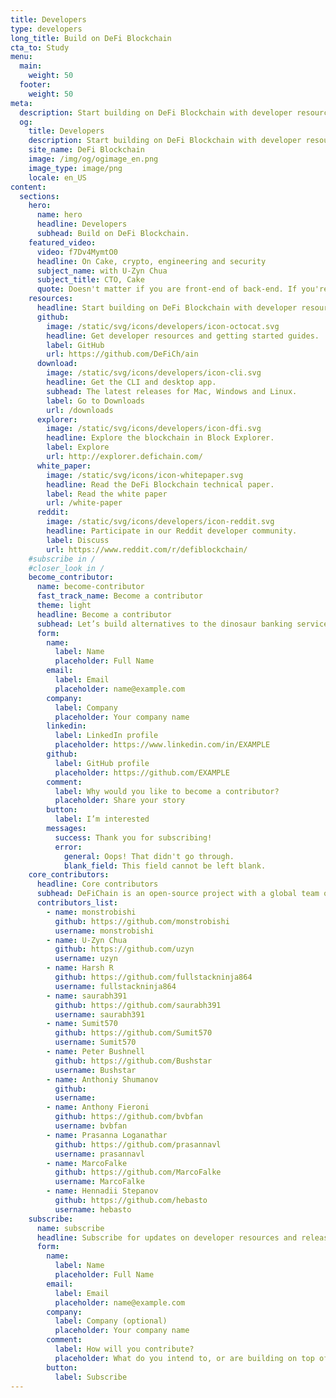 ```yaml
---
title: Developers
type: developers
long_title: Build on DeFi Blockchain
cta_to: Study
menu:
  main:
    weight: 50
  footer:
    weight: 50
meta:
  description: Start building on DeFi Blockchain with developer resources and code.
  og:
    title: Developers
    description: Start building on DeFi Blockchain with developer resources and code.
    site_name: DeFi Blockchain
    image: /img/og/ogimage_en.png
    image_type: image/png
    locale: en_US
content:
  sections:
    hero:
      name: hero
      headline: Developers
      subhead: Build on DeFi Blockchain.
    featured_video:
      video: f7Dv4MymtO0
      headline: On Cake, crypto, engineering and security
      subject_name: with U-Zyn Chua
      subject_title: CTO, Cake
      quote: Doesn't matter if you are front-end of back-end. If you're a JavaScript developer, and a good one, drop me a note, and we can talk.
    resources:
      headline: Start building on DeFi Blockchain with developer resources and code.
      github:
        image: /static/svg/icons/developers/icon-octocat.svg
        headline: Get developer resources and getting started guides.
        label: GitHub
        url: https://github.com/DeFiCh/ain
      download:
        image: /static/svg/icons/developers/icon-cli.svg
        headline: Get the CLI and desktop app.
        subhead: The latest releases for Mac, Windows and Linux.
        label: Go to Downloads
        url: /downloads
      explorer:
        image: /static/svg/icons/developers/icon-dfi.svg
        headline: Explore the blockchain in Block Explorer.
        label: Explore
        url: http://explorer.defichain.com/
      white_paper:
        image: /static/svg/icons/icon-whitepaper.svg
        headline: Read the DeFi Blockchain technical paper.
        label: Read the white paper
        url: /white-paper
      reddit:
        image: /static/svg/icons/developers/icon-reddit.svg
        headline: Participate in our Reddit developer community.
        label: Discuss
        url: https://www.reddit.com/r/defiblockchain/
    #subscribe in /
    #closer_look in /
    become_contributor:
      name: become-contributor
      fast_track_name: Become a contributor
      theme: light
      headline: Become a contributor
      subhead: Let’s build alternatives to the dinosaur banking services together!
      form:
        name:
          label: Name
          placeholder: Full Name
        email:
          label: Email
          placeholder: name@example.com
        company:
          label: Company
          placeholder: Your company name
        linkedin:
          label: LinkedIn profile
          placeholder: https://www.linkedin.com/in/EXAMPLE
        github:
          label: GitHub profile
          placeholder: https://github.com/EXAMPLE
        comment:
          label: Why would you like to become a contributor?
          placeholder: Share your story
        button:
          label: I’m interested
        messages:
          success: Thank you for subscribing!
          error: 
            general: Oops! That didn't go through.
            blank_field: This field cannot be left blank.
    core_contributors:
      headline: Core contributors
      subhead: DeFiChain is an open-source project with a global team of core contributors, supported by a community of developers. The full list of projects and contributors can be found on [GitHub](https://github.com/DeFiCh).
      contributors_list:
        - name: monstrobishi
          github: https://github.com/monstrobishi
          username: monstrobishi
        - name: U-Zyn Chua
          github: https://github.com/uzyn
          username: uzyn
        - name: Harsh R
          github: https://github.com/fullstackninja864
          username: fullstackninja864
        - name: saurabh391
          github: https://github.com/saurabh391
          username: saurabh391
        - name: Sumit570
          github: https://github.com/Sumit570
          username: Sumit570
        - name: Peter Bushnell
          github: https://github.com/Bushstar
          username: Bushstar
        - name: Anthoniy Shumanov
          github: 
          username: 
        - name: Anthony Fieroni
          github: https://github.com/bvbfan
          username: bvbfan
        - name: Prasanna Loganathar
          github: https://github.com/prasannavl
          username: prasannavl
        - name: MarcoFalke
          github: https://github.com/MarcoFalke
          username: MarcoFalke
        - name: Hennadii Stepanov
          github: https://github.com/hebasto
          username: hebasto
    subscribe:
      name: subscribe
      headline: Subscribe for updates on developer resources and releases.
      form:
        name:
          label: Name
          placeholder: Full Name
        email:
          label: Email
          placeholder: name@example.com
        company:
          label: Company (optional)
          placeholder: Your company name
        comment:
          label: How will you contribute?
          placeholder: What do you intend to, or are building on top of BeFi Blockchain? What resources and support can DeFi Blockchain provide you with?
        button:
          label: Subscribe
---
```

